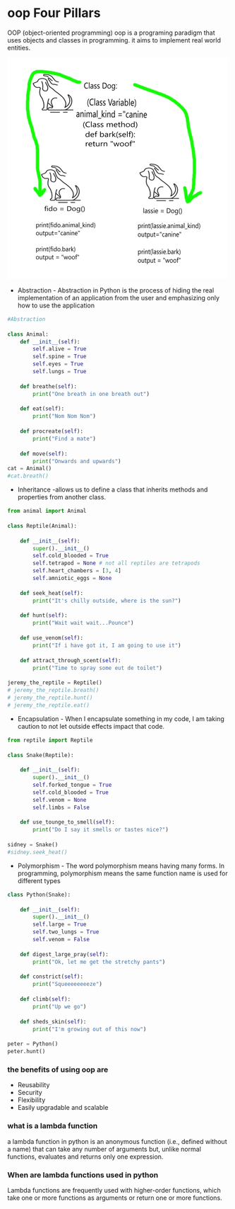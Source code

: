 # oop Four Pillars

OOP (object-oriented programming) 
oop is a programing paradigm that uses objects and classes in programming. it aims to implement real world entities. 

![](Class%20diagram.jpg)

- Abstraction - Abstraction in Python is the process of hiding the real implementation of an application from the user and emphasizing only how to use the application
```python
#Abstraction

class Animal:
    def __init__(self):
        self.alive = True
        self.spine = True
        self.eyes = True
        self.lungs = True

    def breathe(self):
        print("One breath in one breath out")

    def eat(self):
        print("Nom Nom Nom")

    def procreate(self):
        print("Find a mate")

    def move(self):
        print("Onwards and upwards")
cat = Animal()
#cat.breath()
```
- Inheritance -allows us to define a class that inherits methods and properties from another class.
```python
from animal import Animal

class Reptile(Animal):

    def __init__(self):
        super().__init__()
        self.cold_blooded = True
        self.tetrapod = None # not all reptiles are tetrapods
        self.heart_chambers = [3, 4]
        self.amniotic_eggs = None

    def seek_heat(self):
        print("It's chilly outside, where is the sun?")

    def hunt(self):
        print("Wait wait wait...Pounce")

    def use_venom(self):
        print("If i have got it, I am going to use it")

    def attract_through_scent(self):
        print("Time to spray some eut de toilet")

jeremy_the_reptile = Reptile()
# jeremy_the_reptile.breath()
# jeremy_the_reptile.hunt()
# jeremy_the_reptile.eat()
```
- Encapsulation - When I encapsulate something in my code, I am taking caution to not let outside effects impact that code.
```python
from reptile import Reptile

class Snake(Reptile):

    def __init__(self):
        super().__init__()
        self.forked_tongue = True
        self.cold_blooded = True
        self.venom = None
        self.limbs = False

    def use_tounge_to_smell(self):
        print("Do I say it smells or tastes nice?")

sidney = Snake()
#sidney.seek_heat()

```
- Polymorphism - The word polymorphism means having many forms. In programming, polymorphism means the same function name is used for different types
```python
class Python(Snake):

    def __init__(self):
        super().__init__()
        self.large = True
        self.two_lungs = True
        self.venom = False

    def digest_large_pray(self):
        print("Ok, let me get the stretchy pants")

    def constrict(self):
        print("Squeeeeeeeeze")

    def climb(self):
        print("Up we go")

    def sheds_skin(self):
        print("I'm growing out of this now")

peter = Python()
peter.hunt()
```


### the benefits of using oop are
- Reusability
- Security
- Flexibility
- Easily upgradable and scalable 

### what is a lambda function

a lambda function in python is an anonymous function (i.e., defined without a name) that can take any number of arguments but, unlike normal functions, evaluates and returns only one expression.

### When are lambda functions used in python
Lambda functions are frequently used with higher-order functions, which take one or more functions as arguments or return one or more functions.

